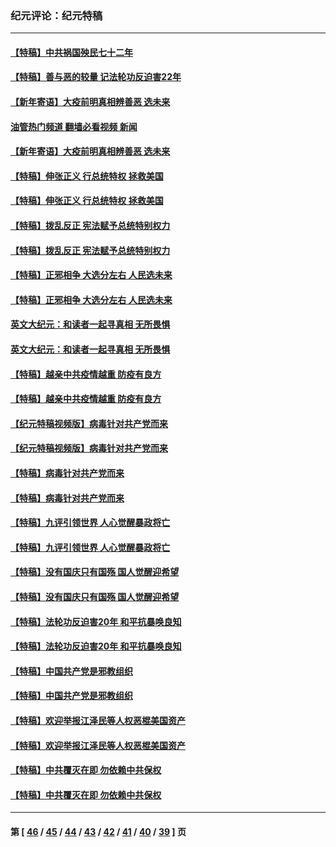 ### 纪元评论：纪元特稿
---
#### [【特稿】中共祸国殃民七十二年](../../pages/nsc424/n13272607.md?03240330) 
#### [【特稿】善与恶的较量 记法轮功反迫害22年](../../pages/nsc424/n13086597.md?03240330) 
#### [【新年寄语】大疫前明真相辨善恶 选未来](../../pages/nsc424/n12660855.md?03240330) 
#### [油管热门频道 翻墙必看视频 新闻](ok?03240330)
#### [【新年寄语】大疫前明真相辨善恶 选未来](../../pages/nsc424/n12660855.md?03240330) 
#### [【特稿】伸张正义 行总统特权 拯救美国](../../pages/nsc424/n12616806.md?03240330) 
#### [【特稿】伸张正义 行总统特权 拯救美国](../../pages/nsc424/n12616806.md?03240330) 
#### [【特稿】拨乱反正 宪法赋予总统特别权力](../../pages/nsc424/n12598306.md?03240330) 
#### [【特稿】拨乱反正 宪法赋予总统特别权力](../../pages/nsc424/n12598306.md?03240330) 
#### [【特稿】正邪相争 大选分左右 人民选未来](../../pages/nsc424/n12545208.md?03240330) 
#### [【特稿】正邪相争 大选分左右 人民选未来](../../pages/nsc424/n12545208.md?03240330) 
#### [英文大纪元：和读者一起寻真相 无所畏惧](../../pages/nsc424/n12542027.md?03240330) 
#### [英文大纪元：和读者一起寻真相 无所畏惧](../../pages/nsc424/n12542027.md?03240330) 
#### [【特稿】越亲中共疫情越重 防疫有良方](../../pages/nsc424/n12042989.md?03240330) 
#### [【特稿】越亲中共疫情越重 防疫有良方](../../pages/nsc424/n12042989.md?03240330) 
#### [【纪元特稿视频版】病毒针对共产党而来](../../pages/nsc424/n11977328.md?03240330) 
#### [【纪元特稿视频版】病毒针对共产党而来](../../pages/nsc424/n11977328.md?03240330) 
#### [【特稿】病毒针对共产党而来](../../pages/nsc424/n11928818.md?03240330) 
#### [【特稿】病毒针对共产党而来](../../pages/nsc424/n11928818.md?03240330) 
#### [【特稿】九评引领世界 人心觉醒暴政将亡](../../pages/nsc424/n11660496.md?03240330) 
#### [【特稿】九评引领世界 人心觉醒暴政将亡](../../pages/nsc424/n11660496.md?03240330) 
#### [【特稿】没有国庆只有国殇 国人觉醒迎希望](../../pages/nsc424/n11549354.md?03240330) 
#### [【特稿】没有国庆只有国殇 国人觉醒迎希望](../../pages/nsc424/n11549354.md?03240330) 
#### [【特稿】法轮功反迫害20年 和平抗暴唤良知](../../pages/nsc424/n11389135.md?03240330) 
#### [【特稿】法轮功反迫害20年 和平抗暴唤良知](../../pages/nsc424/n11389135.md?03240330) 
#### [【特稿】中国共产党是邪教组织](../../pages/nsc424/n11355551.md?03240330) 
#### [【特稿】中国共产党是邪教组织](../../pages/nsc424/n11355551.md?03240330) 
#### [【特稿】欢迎举报江泽民等人权恶棍美国资产](../../pages/nsc424/n11303040.md?03240330) 
#### [【特稿】欢迎举报江泽民等人权恶棍美国资产](../../pages/nsc424/n11303040.md?03240330) 
#### [【特稿】中共覆灭在即 勿依赖中共保权](../../pages/nsc424/n11278510.md?03240330) 
#### [【特稿】中共覆灭在即 勿依赖中共保权](../../pages/nsc424/n11278510.md?03240330) 

---
#### 第 [ [46](./46.md?03240330) / [45](./45.md?03240330) / [44](./44.md?03240330) / [43](./43.md?03240330) / [42](./42.md?03240330) / [41](./41.md?03240330) / [40](./40.md?03240330) / [39](./39.md?03240330) ] 页
